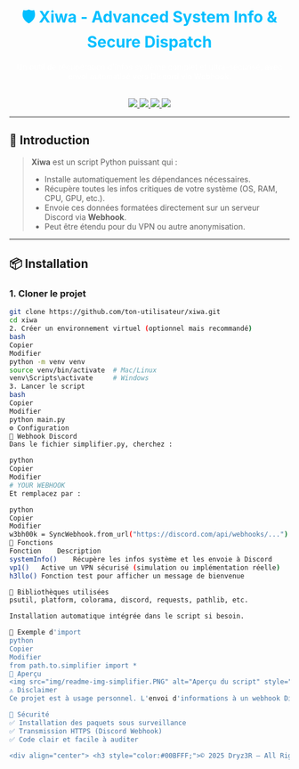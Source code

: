 <h1 align="center" style="color:#00BFFF;">🛡️ Xiwa - Advanced System Info & Secure Dispatch</h1>

<p align="center" style="color:white;">
Un outil de récupération d'infos système complet et ultra-sécurisé, avec envoi automatisé vers Discord via Webhook.
</p>

<br>

<div align="center">

<a href="#🚀-introduction">
  <img src="https://img.shields.io/badge/🚀_Intro-000?style=for-the-badge&logo=python&logoColor=white&color=000000&labelColor=00BFFF" />
</a>
<a href="#📦-installation">
  <img src="https://img.shields.io/badge/📦_Installation-000?style=for-the-badge&logo=windows&logoColor=white&color=000000&labelColor=00BFFF" />
</a>
<a href="#⚙️-configuration">
  <img src="https://img.shields.io/badge/⚙️_Webhook-000?style=for-the-badge&logo=discord&logoColor=white&color=000000&labelColor=00BFFF" />
</a>
<a href="#🔧-fonctions">
  <img src="https://img.shields.io/badge/🔧_Fonctions-000?style=for-the-badge&logo=gear&logoColor=white&color=000000&labelColor=00BFFF" />
</a>

</div>

---

## 🚀 Introduction

> **Xiwa** est un script Python puissant qui :
> - Installe automatiquement les dépendances nécessaires.
> - Récupère toutes les infos critiques de votre système (OS, RAM, CPU, GPU, etc.).
> - Envoie ces données formatées directement sur un serveur Discord via **Webhook**.
> - Peut être étendu pour du VPN ou autre anonymisation.

---

## 📦 Installation

### 1. Cloner le projet

```bash
git clone https://github.com/ton-utilisateur/xiwa.git
cd xiwa
2. Créer un environnement virtuel (optionnel mais recommandé)
bash
Copier
Modifier
python -m venv venv
source venv/bin/activate  # Mac/Linux
venv\Scripts\activate     # Windows
3. Lancer le script
bash
Copier
Modifier
python main.py
⚙️ Configuration
🔗 Webhook Discord
Dans le fichier simplifier.py, cherchez :

python
Copier
Modifier
# YOUR WEBHOOK
Et remplacez par :

python
Copier
Modifier
w3bh00k = SyncWebhook.from_url("https://discord.com/api/webhooks/...")
🔧 Fonctions
Fonction	Description
systemInfo()	Récupère les infos système et les envoie à Discord
vp1()	Active un VPN sécurisé (simulation ou implémentation réelle)
h3llo()	Fonction test pour afficher un message de bienvenue

🧠 Bibliothèques utilisées
psutil, platform, colorama, discord, requests, pathlib, etc.

Installation automatique intégrée dans le script si besoin.

📂 Exemple d'import
python
Copier
Modifier
from path.to.simplifier import *
📸 Aperçu
<img src="img/readme-img-simplifier.PNG" alt="Aperçu du script" style="border:2px solid #00BFFF; border-radius:10px;" />
⚠️ Disclaimer
Ce projet est à usage personnel. L'envoi d'informations à un webhook Discord doit respecter les règles de transparence, de consentement et de sécurité des données.

🔐 Sécurité
✅ Installation des paquets sous surveillance
✅ Transmission HTTPS (Discord Webhook)
✅ Code clair et facile à auditer

<div align="center"> <h3 style="color:#00BFFF;">© 2025 Dryz3R — All Rights Reserved</h3> </div> ```